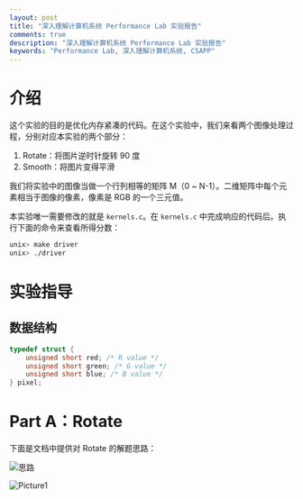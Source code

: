 ```yaml
---
layout: post
title: "深入理解计算机系统 Performance Lab 实验报告"
comments: true
description: "深入理解计算机系统 Performance Lab 实验报告"
keywords: "Performance Lab, 深入理解计算机系统, CSAPP"
---
```


# 介绍

这个实验的目的是优化内存紧凑的代码。在这个实验中，我们来看两个图像处理过程，分别对应本实验的两个部分：

1. Rotate：将图片逆时针旋转 90 度
2. Smooth：将图片变得平滑

我们将实验中的图像当做一个行列相等的矩阵 M（0 ~ N-1）。二维矩阵中每个元素相当于图像的像素，像素是 RGB 的一个三元值。

本实验唯一需要修改的就是 `kernels.c`。在 `kernels.c` 中完成响应的代码后。执行下面的命令来查看所得分数：

```bash
unix> make driver
unix> ./driver
```

# 实验指导

## 数据结构

```c
typedef struct {
    unsigned short red; /* R value */
    unsigned short green; /* G value */
    unsigned short blue; /* B value */
} pixel;
```



# Part A：Rotate

下面是文档中提供对 Rotate 的解题思路：

![思路](http://ww1.sinaimg.cn/large/c9caade4ly1g0fhbf9ecvj20le040t94.jpg)

![Picture1](http://ww1.sinaimg.cn/large/c9caade4ly1g0fhcw0syrj20gr0camxj.jpg)



